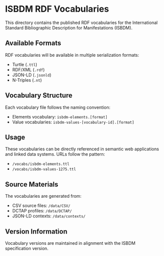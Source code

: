# ISBDM RDF Vocabularies

This directory contains the published RDF vocabularies for the International Standard Bibliographic Description for Manifestations (ISBDM).

## Available Formats

RDF vocabularies will be available in multiple serialization formats:
- Turtle (`.ttl`)
- RDF/XML (`.rdf`)
- JSON-LD (`.jsonld`)
- N-Triples (`.nt`)

## Vocabulary Structure

Each vocabulary file follows the naming convention:
- Elements vocabulary: `isbdm-elements.[format]`
- Value vocabularies: `isbdm-values-[vocabulary-id].[format]`

## Usage

These vocabularies can be directly referenced in semantic web applications and linked data systems. URLs follow the pattern:
- `/vocabs/isbdm-elements.ttl`
- `/vocabs/isbdm-values-1275.ttl`

## Source Materials

The vocabularies are generated from:
- CSV source files: `/data/CSV/`
- DCTAP profiles: `/data/DCTAP/`
- JSON-LD contexts: `/data/contexts/`

## Version Information

Vocabulary versions are maintained in alignment with the ISBDM specification version.